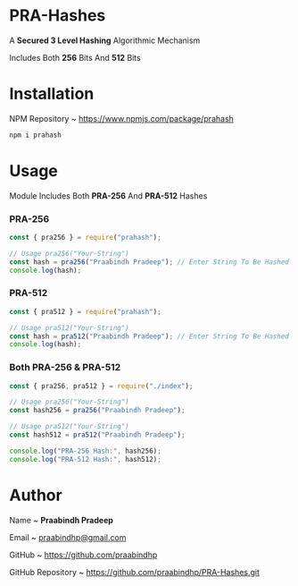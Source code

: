 # PRA-Hashes

A <strong>Secured 3 Level Hashing</strong> Algorithmic Mechanism

Includes Both <strong>256</strong> Bits And <strong>512</strong> Bits

# Installation

NPM Repository ~
https://www.npmjs.com/package/prahash

```bash
npm i prahash
```

# Usage

Module Includes Both <strong>PRA-256</strong> And <strong>PRA-512</strong> Hashes

### PRA-256

```js
const { pra256 } = require("prahash");

// Usage pra256("Your-String")
const hash = pra256("Praabindh Pradeep"); // Enter String To Be Hashed
console.log(hash);
```

### PRA-512

```js
const { pra512 } = require("prahash");

// Usage pra512("Your-String")
const hash = pra512("Praabindh Pradeep"); // Enter String To Be Hashed
console.log(hash);
```

### Both PRA-256 & PRA-512

```js
const { pra256, pra512 } = require("./index");

// Usage pra256("Your-String")
const hash256 = pra256("Praabindh Pradeep");

// Usage pra512("Your-String")
const hash512 = pra512("Praabindh Pradeep");

console.log("PRA-256 Hash:", hash256);
console.log("PRA-512 Hash:", hash512);
```

# Author

Name ~
<strong>Praabindh Pradeep</strong>

Email ~
praabindhp@gmail.com

GitHub ~
https://github.com/praabindhp

GitHub Repository ~
https://github.com/praabindhp/PRA-Hashes.git
